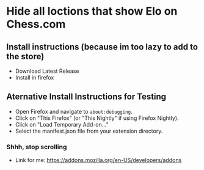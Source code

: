 # Hide all loctions that show Elo on Chess.com

## Install instructions (because im too lazy to add to the store)

- Download Latest Release
- Install in firefox

## Aternative Install Instructions for Testing

- Open Firefox and navigate to `about:debugging`.
- Click on "This Firefox" (or "This Nightly" if using Firefox Nightly).
- Click on "Load Temporary Add-on..."
- Select the manifest.json file from your extension directory.


### Shhh, stop scrolling
- Link for me: https://addons.mozilla.org/en-US/developers/addons
